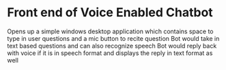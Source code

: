 # Front end of Voice Enabled Chatbot
Opens up a simple windows desktop application which contains space to type in user questions and a mic button to recite question
Bot would take in text based questions and can also recognize speech 
Bot would reply back with voice if it is in speech format and displays the reply in text format as well
